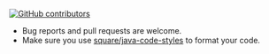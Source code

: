 [![GitHub contributors](https://img.shields.io/github/contributors/mukeshsolanki/Places-AutoComplete-EditText.svg)](https://github.com/mukeshsolanki/Places-AutoComplete-EditText/graphs/contributors)

* Bug reports and pull requests are welcome.
* Make sure you use [square/java-code-styles](https://github.com/square/java-code-styles) to format your code.
